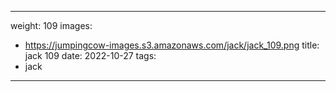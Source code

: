 
---
weight: 109
images:
- https://jumpingcow-images.s3.amazonaws.com/jack/jack_109.png
title: jack 109
date: 2022-10-27
tags:
- jack
---
